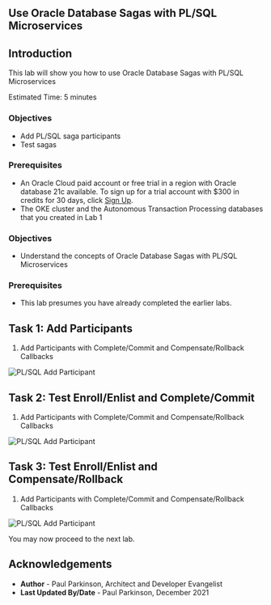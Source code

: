 ## Use Oracle Database Sagas with PL/SQL Microservices

## Introduction

This lab will show you how to use Oracle Database Sagas with PL/SQL Microservices

Estimated Time:  5 minutes



### Objectives

-   Add PL/SQL saga participants
-   Test sagas 

### Prerequisites

* An Oracle Cloud paid account or free trial in a region with Oracle database 21c available. To sign up for a trial account with $300 in credits for 30 days, click [Sign Up](http://oracle.com/cloud/free).
* The OKE cluster and the Autonomous Transaction Processing databases that you created in Lab 1

### Objectives

-   Understand the concepts of Oracle Database Sagas with PL/SQL Microservices

### Prerequisites

- This lab presumes you have already completed the earlier labs.

## Task 1: Add Participants

1.    Add Participants with Complete/Commit and Compensate/Rollback Callbacks

   ![PL/SQL Add Participant](./images/annotationtrace.png " ")


## Task 2: Test Enroll/Enlist and Complete/Commit

1.    Add Participants with Complete/Commit and Compensate/Rollback Callbacks

   ![PL/SQL Add Participant](./images/annotationtrace.png " ")


## Task 3: Test Enroll/Enlist and Compensate/Rollback

1.    Add Participants with Complete/Commit and Compensate/Rollback Callbacks

   ![PL/SQL Add Participant](./images/annotationtrace.png " ")


You may now proceed to the next lab.

## Acknowledgements
* **Author** - Paul Parkinson, Architect and Developer Evangelist
* **Last Updated By/Date** - Paul Parkinson, December 2021
